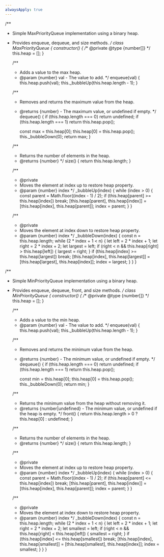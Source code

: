 ```yaml
---
alwaysApply: true
---
```


/**
 * Simple MaxPriorityQueue implementation using a binary heap.
 * Provides enqueue, dequeue, and size methods.
 */
class MaxPriorityQueue {
    constructor() {
        /** @private @type {number[]} */
        this.heap = [];
    }

    /**
     * Adds a value to the max heap.
     * @param {number} val - The value to add.
     */
    enqueue(val) {
        this.heap.push(val);
        this._bubbleUp(this.heap.length - 1);
    }

    /**
     * Removes and returns the maximum value from the heap.
     * @returns {number} - The maximum value, or undefined if empty.
     */
    dequeue() {
        if (this.heap.length === 0) return undefined;
        if (this.heap.length === 1) return this.heap.pop();

        const max = this.heap[0];
        this.heap[0] = this.heap.pop();
        this._bubbleDown(0);
        return max;
    }

    /**
     * Returns the number of elements in the heap.
     * @returns {number}
     */
    size() {
        return this.heap.length;
    }

    /**
     * @private
     * Moves the element at index up to restore heap property.
     * @param {number} index
     */
    _bubbleUp(index) {
        while (index > 0) {
            const parent = Math.floor((index - 1) / 2);
            if (this.heap[parent] >= this.heap[index]) break;
            [this.heap[parent], this.heap[index]] = [this.heap[index], this.heap[parent]];
            index = parent;
        }
    }

    /**
     * @private
     * Moves the element at index down to restore heap property.
     * @param {number} index
     */
    _bubbleDown(index) {
        const n = this.heap.length;
        while (2 * index + 1 < n) {
            let left = 2 * index + 1;
            let right = 2 * index + 2;
            let largest = left;
            if (right < n && this.heap[right] > this.heap[left]) {
                largest = right;
            }
            if (this.heap[index] >= this.heap[largest]) break;
            [this.heap[index], this.heap[largest]] = [this.heap[largest], this.heap[index]];
            index = largest;
        }
    }
}

/**
 * Simple MinPriorityQueue implementation using a binary heap.
 * Provides enqueue, dequeue, front, and size methods.
 */
class MinPriorityQueue {
    constructor() {
        /** @private @type {number[]} */
        this.heap = [];
    }

    /**
     * Adds a value to the min heap.
     * @param {number} val - The value to add.
     */
    enqueue(val) {
        this.heap.push(val);
        this._bubbleUp(this.heap.length - 1);
    }

    /**
     * Removes and returns the minimum value from the heap.
     * @returns {number} - The minimum value, or undefined if empty.
     */
    dequeue() {
        if (this.heap.length === 0) return undefined;
        if (this.heap.length === 1) return this.heap.pop();

        const min = this.heap[0];
        this.heap[0] = this.heap.pop();
        this._bubbleDown(0);
        return min;
    }

    /**
     * Returns the minimum value from the heap without removing it.
     * @returns {number|undefined} - The minimum value, or undefined if the heap is empty.
     */
    front() {
        return this.heap.length > 0 ? this.heap[0] : undefined;
    }

    /**
     * Returns the number of elements in the heap.
     * @returns {number}
     */
    size() {
        return this.heap.length;
    }

    /**
     * @private
     * Moves the element at index up to restore heap property.
     * @param {number} index
     */
    _bubbleUp(index) {
        while (index > 0) {
            const parent = Math.floor((index - 1) / 2);
            if (this.heap[parent] <= this.heap[index]) break;
            [this.heap[parent], this.heap[index]] = [this.heap[index], this.heap[parent]];
            index = parent;
        }
    }

    /**
     * @private
     * Moves the element at index down to restore heap property.
     * @param {number} index
     */
    _bubbleDown(index) {
        const n = this.heap.length;
        while (2 * index + 1 < n) {
            let left = 2 * index + 1;
            let right = 2 * index + 2;
            let smallest = left;
            if (right < n && this.heap[right] < this.heap[left]) {
                smallest = right;
            }
            if (this.heap[index] <= this.heap[smallest]) break;
            [this.heap[index], this.heap[smallest]] = [this.heap[smallest], this.heap[index]];
            index = smallest;
        }
    }
}
